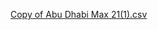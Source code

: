 [Copy of Abu Dhabi Max 21(1).csv](https://github.com/user-attachments/files/16390869/Copy.of.Abu.Dhabi.Max.21.1.csv)
